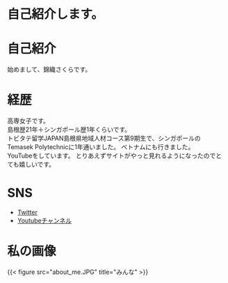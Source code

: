 # 自己紹介します。


# 自己紹介
始めまして、錦織さくらです。  
# 経歴  
高専女子です。  
島根歴21年＋シンガポール歴1年くらいです。  
トビタテ留学JAPAN島根県地域人材コース第9期生で、シンガポールのTemasek Polytechnicに1年通いました。
ベトナムにも行きました。  
YouTubeをしています。
とりあえずサイトがやっと見れるようになったのでとても嬉しいです。

# SNS
- [Twitter](https://twitter.com/shimanenosakura)
- [Youtubeチャンネル](https://www.youtube.com/channel/UCf3tTxTDJGquzSnx6Y-xGYA)

# 私の画像
{{< figure src="about_me.JPG" title="みんな" >}}
